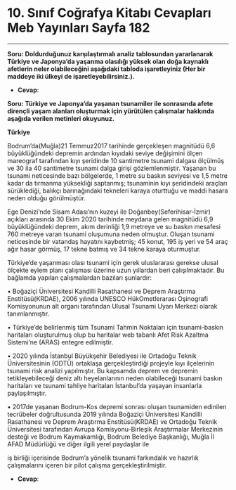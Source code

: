 # 10. Sınıf Coğrafya Kitabı Cevapları Meb Yayınları Sayfa 182

---

**Soru: Doldurduğunuz karşılaştırmalı analiz tablosundan yararlanarak Türkiye ve Japonya’da yaşanma olasılığı yüksek olan doğa kaynaklı afetlerin neler olabileceğini aşağıdaki tabloda işaretleyiniz (Her bir maddeye iki ülkeyi de işaretleyebilirsiniz.).**

-   **Cevap**:

**Soru: Türkiye ve Japonya’da yaşanan tsunamiler ile sonrasında afete dirençli yaşam alanları oluşturmak için yürütülen çalışmalar hakkında aşağıda verilen metinleri okuyunuz.**

**Türkiye**

Bodrum’da(Muğla)21 Temmuz2017 tarihinde gerçekleşen magnitüdü 6,6 büyüklüğündeki depremin ardından kıyıdaki seviye değişimini ölçen mareograf tarafından kıyı şeridinde 10 santimetre tsunami dalgası ölçülmüş ve 30 ila 40 santimetre tsunami dalga girişi gözlemlenmiştir. Yaşanan bu tsunami neticesinde bazı bölgelerde, 1 metre su baskın seviyesi ve 1,5 metre kadar da tırmanma yüksekliği saptanmış; tsunaminin kıyı şeridindeki araçları sürüklediği, balıkçı barınağındaki tekneleri karaya oturttuğu ve maddi hasara neden olduğu görülmüştür.

 Ege Denizi’nde Sisam Adası’nın kuzeyi ile Doğanbey(Seferihisar-İzmir) açıkları arasında 30 Ekim 2020 tarihinde meydana gelen magnitüdü 6,9 büyüklüğündeki deprem, akım derinliği 1,9 metreye ve su baskın mesafesi 760 metreye varan tsunami oluşumuna neden olmuştur. Oluşan tsunami neticesinde bir vatandaş hayatını kaybetmiş; 45 konut, 195 iş yeri ve 54 araç ağır hasar görmüş, 17 tekne batmış ve 34 tekne karaya oturmuştur.

 Türkiye’de yaşanması olası tsunami için gerek uluslararası gerekse ulusal ölçekte eylem planı çalışması üzerine uzun yıllardan beri çalışılmaktadır. Bu bağlamda yapılan çalışmalardan bazıları şunlardır:

 • Boğaziçi Üniversitesi Kandilli Rasathanesi ve Deprem Araştırma Enstitüsü(KRDAE), 2006 yılında UNESCO HükOmetlerarası Oşinografi Komisyonunun alt organı tarafından Ulusal Tsunami Uyarı Merkezi olarak tanımlanmıştır.

 • Türkiye’de belirlenmiş tüm Tsunami Tahmin Noktaları için tsunami-baskın haritaları oluşturulmuş olup bu haritalar web tabanlı Afet Risk Azaltma Sistemi’ne (ARAS) entegre edilmiştir.

 • 2020 yılında İstanbul Büyükşehir Belediyesi ile Ortadoğu Teknik Üniversitesinin (ODTÜ) ortaklaşa gerçekleştirdiği projeyle kıyı ilçelerinin tsunami risk analizi yapılmıştır. Bu kapsamda deprem ve depremin tetikleyebileceği deniz altı heyelanlarının neden olabileceği tsunami baskın haritaları ve tsunami tahliye haritaları İstanbul’da yaşayan insanlarla paylaşılmıştır.

 • 2017de yaşanan Bodrum-Kos depremi sonrası oluşan tsunamiden edinilen tecrübeler doğrultusunda 2019 yılında Boğaziçi Üniversitesi Kandilli Rasathanesi ve Deprem Araştırma Enstitüsü(KRDAE) ve Ortadoğu Teknik Üniversitesi tarafından Avrupa Komisyonu-Birleşik Araştırmalar Merkezinin desteği ve Bodrum Kaymakamlığı, Bodrum Belediye Başkanlığı, Muğla İl AFAD Müdürlüğü ve diğer ilgili yerel paydaşlar ile

 iş birliği içerisinde Bodrum’a yönelik tsunami farkındalık ve hazırlık çalışmalarını içeren bir pilot çalışma gerçekleştirilmiştir.

-   **Cevap**: